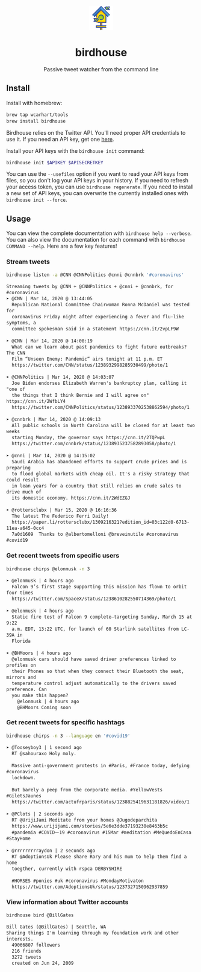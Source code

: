 <p align="center"><img alt="birdhouse logo" src="logo.png" /></p>

<h1 align="center">birdhouse</h1>
<p align="center">Passive tweet watcher from the command line</p>

## Install
Install with homebrew:
```bash
brew tap wcarhart/tools
brew install birdhouse
```
Birdhouse relies on the Twitter API. You'll need proper API credentials to use it. If you need an API key, get one [here](https://developer.twitter.com/en/apply-for-access).

Install your API keys with the `birdhouse init` command:
```bash
birdhouse init $APIKEY $APISECRETKEY
```
You can use the `--usefiles` option if you want to read your API keys from files, so you don't log your API keys in your history. If you need to refresh your access token, you can use `birdhouse regenerate`. If you need to install a new set of API keys, you can overwrite the currently installed ones with `birdhouse init --force`.

## Usage
You can view the complete documentation with `birdhouse help --verbose`. You can also view the documentation for each command with `birdhouse COMMAND --help`. Here are a few key features!

### Stream tweets
```bash
birdhouse listen -a @CNN @CNNPolitics @cnni @cnnbrk '#coronavirus'
```
```
Streaming tweets by @CNN + @CNNPolitics + @cnni + @cnnbrk, for #coronavirus
➤ @CNN | Mar 14, 2020 @ 13:44:05
  Republican National Committee Chairwoman Ronna McDaniel was tested for 
  coronavirus Friday night after experiencing a fever and flu-like symptoms, a 
  committee spokesman said in a statement https://cnn.it/2vpLF9W 

➤ @CNN | Mar 14, 2020 @ 14:00:19
  What can we learn about past pandemics to fight future outbreaks? The CNN 
  Film “Unseen Enemy: Pandemic” airs tonight at 11 p.m. ET 
  https://twitter.com/CNN/status/1238932998285930499/photo/1 

➤ @CNNPolitics | Mar 14, 2020 @ 14:03:07
  Joe Biden endorses Elizabeth Warren's bankruptcy plan, calling it "one of 
  the things that I think Bernie and I will agree on" https://cnn.it/2WfbLY4  
  https://twitter.com/CNNPolitics/status/1238933702538862594/photo/1 

➤ @cnnbrk | Mar 14, 2020 @ 14:09:13
  All public schools in North Carolina will be closed for at least two weeks 
  starting Monday, the governor says https://cnn.it/2TQPwpL  
  https://twitter.com/cnnbrk/status/1238935237582893058/photo/1 

➤ @cnni | Mar 14, 2020 @ 14:15:02
  Saudi Arabia has abandoned efforts to support crude prices and is preparing 
  to flood global markets with cheap oil. It's a risky strategy that could result 
  in lean years for a country that still relies on crude sales to drive much of 
  its domestic economy. https://cnn.it/2WdEZGJ

➤ @rottersclubx | Mar 15, 2020 @ 16:16:36 
  The latest The Federico Ferri Daily! 
  https://paper.li/rottersclubx/1309216321?edition_id=03c122d0-6713-11ea-a645-0cc4
  7a0d1609  Thanks to @albertomelloni @breveinutile #coronavirus #covid19
```

### Get recent tweets from specific users
```bash
birdhouse chirps @elonmusk -n 3
```
```
➤ @elonmusk | 4 hours ago
  Falcon 9’s first stage supporting this mission has flown to orbit four times 
  https://twitter.com/SpaceX/status/1238610282550714369/photo/1 

➤ @elonmusk | 4 hours ago
  Static fire test of Falcon 9 complete—targeting Sunday, March 15 at 9:22 
  a.m. EDT, 13:22 UTC, for launch of 60 Starlink satellites from LC-39A in 
  Florida

➤ @BHMoors | 4 hours ago
  @elonmusk cars should have saved driver preferences linked to profiles on 
  their Phones so that when they connect their Bluetooth the seat, mirrors and 
  temperature control adjust automatically to the drivers saved preference. Can 
  you make this happen?
    @elonmusk | 4 hours ago
    @BHMoors Coming soon
```

### Get recent tweets for specific hashtags
```bash
birdhouse chirps -n 3 --language en '#covid19'
```
```
➤ @Tooseyboy3 | 1 second ago 
  RT @sahouraxo Holy moly.
  
  Massive anti-government protests in #Paris, #France today, defying #coronavirus 
  lockdown.
  
  But barely a peep from the corporate media. #YellowVests #GiletsJaunes 
  https://twitter.com/actufrparis/status/1238825419631181826/video/1 

➤ @PClots | 2 seconds ago 
  RT @UrijiJami Meditate from your homes @Jugodeparchita 
  https://www.urijijami.com/stories/5e6e3dde37193230e8463b5c 
  #pandemia #COVIDー19 #coronavirus #15Mar #meditation #MeQuedoEnCasa #StayHome

➤ @rrrrrrrrraydon | 2 seconds ago 
  RT @AdoptionsUk Please share Rory and his mum to help them find a home 
  toegther, currently with rspca DERBYSHIRE 
  
  #HORSES #ponies #uk #coronavirus #MondayMotivaton 
  https://twitter.com/AdoptionsUk/status/1237327150962937859
```

### View information about Twitter accounts
```bash
birdhouse bird @BillGates
```
```
Bill Gates (@BillGates) | Seattle, WA
Sharing things I'm learning through my foundation work and other interests.
  49066807 followers
  216 friends
  3272 tweets
  created on Jun 24, 2009
```
